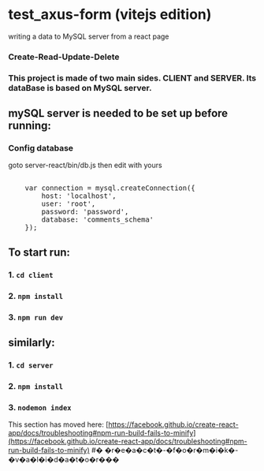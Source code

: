 # test_axus-form (vitejs edition)
writing a data to MySQL server from a react page


### Create-Read-Update-Delete 


###  This project is made of two main sides. CLIENT and SERVER.  Its dataBase is based on MySQL server.


## mySQL server is needed to be set up before running:

### Config database
goto server-react/bin/db.js then edit with yours
<pre>

    var connection = mysql.createConnection({
        host: 'localhost',
        user: 'root',
        password: 'password',
        database: 'comments_schema'
    });
</pre>



## To start run:


 ###     1. `cd client`   
 ###     2. `npm install`
 ###     3. `npm run dev`

## similarly:


 ###     1. `cd server`   
 ###     2. `npm install`
 ###     3. `nodemon index`

This section has moved here: [https://facebook.github.io/create-react-app/docs/troubleshooting#npm-run-build-fails-to-minify](https://facebook.github.io/create-react-app/docs/troubleshooting#npm-run-build-fails-to-minify)
#� �r�e�a�c�t�-�f�o�r�m�i�k�-�v�a�l�i�d�a�t�o�r���

